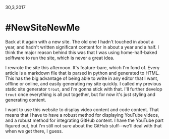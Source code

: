 30,3,2017
# #NewSiteNewMe
Back at it again with a new site. The old one I hadn't touched in about a year, and hadn't written significant content for in about a year and a half. I think the major reason behind this was that I was using home-half-baked solftware to run the site, which is never a great idea.

I rewrote the site this afternoon. It's feature-bare, which I'm fond of. Every article is a markdown file that is parsed in python and generated to HTML. This has the big advantage of being able to write in any editor that I want, offline or online, and easily generating my site quickly. I called my previous static site generator `trout`, and I'm gonna stick with that. I'll further develop `trout` once everything is all put together, but for now it's just styling and generating content.

I want to use this website to display video content and code content. That means that I have to have a robust method for displaying YouTube videos, and a robust method for integrating GitHub content. I have the YouTube part figured out, but I'm still not sure about the GitHub stuff--we'll deal with that when we get there, I guess.